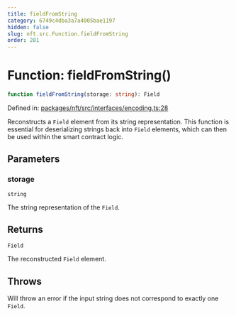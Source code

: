 ```yaml
---
title: fieldFromString
category: 6749c4dba3a7a4005bae1197
hidden: false
slug: nft.src.Function.fieldFromString
order: 281
---
```


# Function: fieldFromString()

```ts
function fieldFromString(storage: string): Field
```

Defined in: [packages/nft/src/interfaces/encoding.ts:28](https://github.com/zkcloudworker/minatokens-lib/blob/main/packages/nft/src/interfaces/encoding.ts#L28)

Reconstructs a `Field` element from its string representation.
This function is essential for deserializing strings back into `Field` elements,
which can then be used within the smart contract logic.

## Parameters

### storage

`string`

The string representation of the `Field`.

## Returns

`Field`

The reconstructed `Field` element.

## Throws

Will throw an error if the input string does not correspond to exactly one `Field`.
